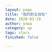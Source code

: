 ```yaml
---
layout: page
title: "我的职业目标"
date: 2020-03-19
author: ynwa
category: up
tags: stars
finished: false

---
```




